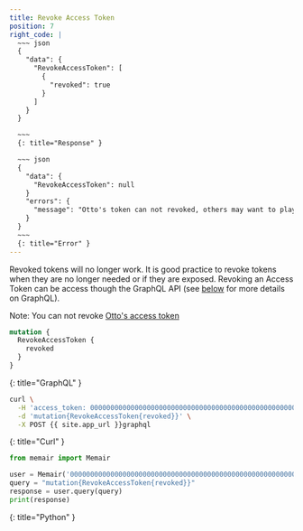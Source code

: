 ```yaml
---
title: Revoke Access Token
position: 7
right_code: |
  ~~~ json
  {
    "data": {
      "RevokeAccessToken": [
        {
          "revoked": true
        }
      ]
    }  
  }

  ~~~
  {: title="Response" }

  ~~~ json
  {
    "data": {
      "RevokeAccessToken": null
    }
    "errors": {
      "message": "Otto's token can not revoked, others may want to play with his data"
    }
  }
  ~~~
  {: title="Error" }
---
```


Revoked tokens will no longer work. It is good practice to revoke tokens when they are no longer needed or if they are exposed. Revoking an Access Token can be access though the GraphQL API (see [below](#graphqlabout) for more details on GraphQL).

Note: You can not revoke [Otto's access token](#authenticationotto)

~~~ graphql
mutation {
  RevokeAccessToken {
    revoked
  }
}

~~~
{: title="GraphQL" }

~~~ bash
curl \
  -H 'access_token: 0000000000000000000000000000000000000000000000000000000000000000' \
  -d 'mutation{RevokeAccessToken{revoked}}' \
  -X POST {{ site.app_url }}graphql
~~~
{: title="Curl" }

~~~ python
from memair import Memair

user = Memair('0000000000000000000000000000000000000000000000000000000000000000')
query = "mutation{RevokeAccessToken{revoked}}"
response = user.query(query)
print(response)
~~~
{: title="Python" }

